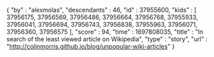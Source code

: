 {
  "by" : "alexmolas",
  "descendants" : 46,
  "id" : 37955600,
  "kids" : [ 37956175, 37956569, 37956486, 37956664, 37956768, 37955933, 37956041, 37956694, 37956743, 37956838, 37955963, 37956071, 37956360, 37956575 ],
  "score" : 94,
  "time" : 1697808035,
  "title" : "In search of the least viewed article on Wikipedia",
  "type" : "story",
  "url" : "http://colinmorris.github.io/blog/unpopular-wiki-articles"
}
